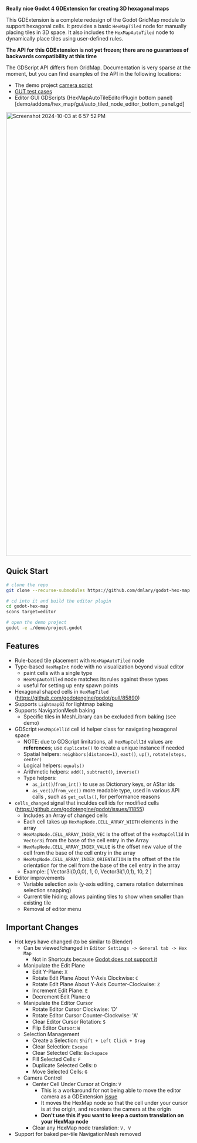 **Really nice Godot 4 GDExtension for creating 3D hexagonal maps**

This GDExtension is a complete redesign of the Godot GridMap module to support
hexagonal cells.  It provides a basic `HexMapTiled` node for manually placing
tiles in 3D space.
It also includes the `HexMapAutoTiled` node to dynamically place tiles
using user-defined rules.

**The API for this GDExtension is not yet frozen; there are no guarantees of
  backwards compatibility at this time**

The GDScript API differs from GridMap.  Documentation is very sparse at the
moment, but you can find examples of the API in the following locations:
* The demo project [camera script](demo/RayPickerCamera/ray_picker_camera.gd)
* [GUT test cases](demo/test/)
* Editor GUI GDScripts (HexMapAutoTileEditorPlugin bottom panel)[demo/addons/hex_map/gui/auto_tiled_node_editor_bottom_panel.gd]

<img width="1209" alt="Screenshot 2024-10-03 at 6 57 52 PM" src="https://github.com/user-attachments/assets/ddaff96a-e153-496e-912e-a19db70eff58">

## Quick Start

```sh
# clone the repo
git clone --recurse-submodules https://github.com/dmlary/godot-hex-map

# cd into it and build the editor plugin
cd godot-hex-map
scons target=editor

# open the demo project
godot -e ./demo/project.godot
```

## Features
* Rule-based tile placement with `HexMapAutoTiled` node
* Type-based `HexMapInt` node with no visualization beyond visual editor
    * paint cells with a single type
    * `HexMapAutoTiled` node matches its rules against these types
    * useful for setting up enty spawn points
* Hexagonal shaped cells in `HexMapTiled` (https://github.com/godotengine/godot/pull/85890)
* Supports `LightmapGI` for lightmap baking
* Supports NavigationMesh baking
    * Specific tiles in MeshLibrary can be excluded from baking (see demo)
* GDScript `HexMapCellId` cell id helper class for navigating hexagonal space
    * NOTE: due to GDScript limitations, all `HexMapCellId` values are
        **references**; use `duplicate()` to create a unique instance if needed
    * Spatial helpers: `neighbors(distance=1)`, `east()`, `up()`,
        `rotate(steps, center)`
    * Logical helpers: `equals()`
    * Arithmetic helpers: `add()`, `subtract()`, `inverse()`
    * Type helpers:
        * `as_int()`/`from_int()` to use as Dictionary keys, or AStar ids
        * `as_vec()`/`from_vec()` more readable type, used in various API calls
          , such as `get_cells()`, for performance reasons
* `cells_changed` signal that inculdes cell ids for modified cells (https://github.com/godotengine/godot/issues/11855)
    * Includes an Array of changed cells
    * Each cell takes up `HexMapNode.CELL_ARRAY_WIDTH` elements in the array
    * `HexMapNode.CELL_ARRAY_INDEX_VEC` is the offset of the `HexMapCellId` in
      `Vector3i` from the base of the cell entry in the Array
    * `HexMapNode.CELL_ARRAY_INDEX_VALUE` is the offset new value of the cell
      from the base of the cell entry in the array
    * `HexMapNode.CELL_ARRAY_INDEX_ORIENTATION` is the offset of the tile
      orientation for the cell
      from the base of the cell entry in the array
    * Example: [ Vector3i(0,0,0), 1, 0, Vector3i(1,0,1), 10, 2 ]
* Editor improvements
    * Variable selection axis (y-axis editing, camera rotation determines selection snapping)
    * Current tile hiding; allows painting tiles to show when smaller than existing tile
    * Removal of editor menu

## Important Changes
* Hot keys have changed (to be similar to Blender)
    * Can be viewed/changed in `Editor Settings -> General tab -> Hex Map`
        * Not in Shortcuts because [Godot does not support it](https://github.com/godotengine/godot-proposals/issues/2024)
    * Manipulate the Edit Plane
        * Edit Y-Plane: `X`
        * Rotate Edit Plane About Y-Axis Clockwise: `C`
        * Rotate Edit Plane About Y-Axis Counter-Clockwise: `Z`
        * Increment Edit Plane: `E`
        * Decrement Edit Plane: `Q`
    * Manipulate the Editor Cursor
        * Rotate Editor Cursor Clockwise: 'D'
        * Rotate Editor Cursor Counter-Clockwise: 'A'
        * Clear Editor Cursor Rotation: `S`
        * Flip Editor Cursor: `W`
    * Selection Management
        * Create a Selection: `Shift + Left Click + Drag`
        * Clear Selection: `Escape`
        * Clear Selected Cells: `Backspace`
        * Fill Selected Cells: `F`
        * Duplicate Selected Cells: `D`
        * Move Selected Cells: `G`
    * Camera Control
        * Center Cell Under Cursor at Origin: `V`
            * This is a workaround for not being able to move the editor camera
              as a GDExtension [issue](https://github.com/godotengine/godot-proposals/issues/12112)
            * It moves the HexMap node so that the cell under your cursor is at
              the origin, and recenters the camera at the origin
            * **Don't use this if you want to keep a custom translation on your
                HexMap node**
        * Clear any HexMap node translation: `V, V`
* Support for baked per-tile NavigationMesh removed
